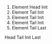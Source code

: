 <ol>
<li>
Element Head  Init
</li><li>
Element Tail  Init
</li><li>
Element Tail  Init
</li><li>
Element Tail  Init
</li><li>
Element Tail  Last</li>
</ol>

Head
Tail
Init
Last

